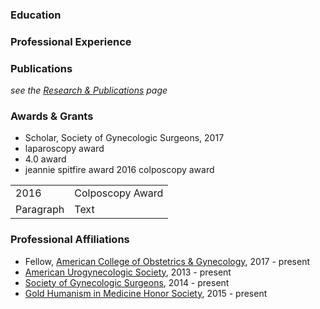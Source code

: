### Education

### Professional Experience

### Publications
_see the [Research &amp; Publications](research_publications.md) page_

### Awards &amp; Grants
- Scholar, Society of Gynecologic Surgeons, 2017
- laparoscopy award
- 4.0 award
- jeannie spitfire award
2016	colposcopy award

|||
|---|---|
| 2016      | Colposcopy Award       |
| Paragraph   | Text        |


### Professional Affiliations

- Fellow, [American College of Obstetrics &amp; Gynecology](https://www.abog.org/verify-physician?name=Ryan%20Stewart&state=KY), 2017 - present
- [American Urogynecologic Society](http://augs.org), 2013 - present
- [Society of Gynecologic Surgeons](http://sgsonline.org), 2014 - present
- [Gold Humanism in Medicine Honor Society](https://ghhs.z2systems.com/np/publicaccess/membershipDirectoryDetail.do?md=1&id=39057), 2015 - present